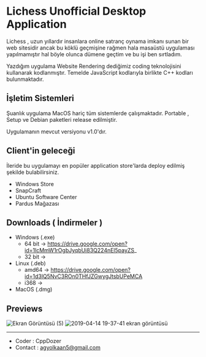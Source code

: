 # Lichess Unofficial Desktop Application

Lichess , uzun yıllardır insanlara online satranç oynama imkanı sunan bir web sitesidir ancak bu köklü geçmişine rağmen hala masaüstü uygulaması yapılmamıştır hal böyle olunca dümene geçtim ve bu işi ben sırtladım.

Yazdığım uygulama Website Rendering dediğimiz coding teknolojisini kullanarak kodlanmıştır. Temelde JavaScript kodlarıyla birlikte C++ kodları bulunmaktadır.

## İşletim Sistemleri

Şuanlık uygulama MacOS hariç tüm sistemlerde çalışmaktadır. Portable , Setup ve Debian paketleri release edilmiştir.

Uygulamanın mevcut versiyonu v1.0'dır.

## Client'in geleceği

İleride bu uygulamayı en popüler application store'larda deploy edilmiş şekilde bulabilirsiniz.

- Windows Store
- SnapCraft 
- Ubuntu Software Center
- Pardus Mağazası

## Downloads ( İndirmeler )

- Windows (.exe) 
    - 64 bit   -> https://drive.google.com/open?id=1lcMmW1rOgbJyqbUi83Q224nEl5payZS_
    - 32 bit   ->
- Linux (.deb) 
    - amd64    -> https://drive.google.com/open?id=1d3lQ5NvC3ROn0THfJZGwygJtsbUPeMCA
    - i368     -> 
- MacOS (.dmg) 

## Previews 

![Ekran Görüntüsü (5)](https://user-images.githubusercontent.com/48297131/56095515-7c280f80-5ee6-11e9-803d-2ce032c5587e.png)
![2019-04-14 19-37-41 ekran görüntüsü](https://user-images.githubusercontent.com/48297131/56096208-f8722100-5eed-11e9-824a-597a59636874.png)

------------------

- Coder : CppDozer
- Contact : agyolkaan5@gmail.com
